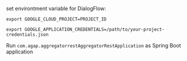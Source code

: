 
set environtment variable for DialogFlow:

`export GOOGLE_CLOUD_PROJECT=PROJECT_ID`

`export GOOGLE_APPLICATION_CREDENTIALS=/path/to/your-project-credentials.json`


Run `com.agap.aggregatorrestAggregatorRestApplication` as Spring Boot application
